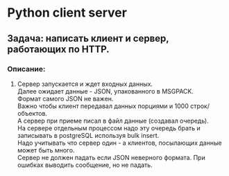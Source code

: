 # Python client server

## Задача: написать клиент и сервер, работающих по HTTP.

### Описание:  
1. Сервер запускается и ждет входных данных.  
Далее ожидает данные - JSON, упакованного в MSGPACK.  
Формат самого JSON не важен.  
Важно чтобы клиент передавал данных порциями и 1000 строк/объектов.  
А сервер при приеме писал в файл данные (создавал очередь).  
На сервере отдельным процессом надо эту очередь брать и записывать в postgreSQL используя bulk insert.  
Надо учитывать что сервер один - а клиентов, посылающих данные может быть много.  
Сервер не должен падать если JSON неверного формата. При ошибках выводить сообщение, но не падать.  
